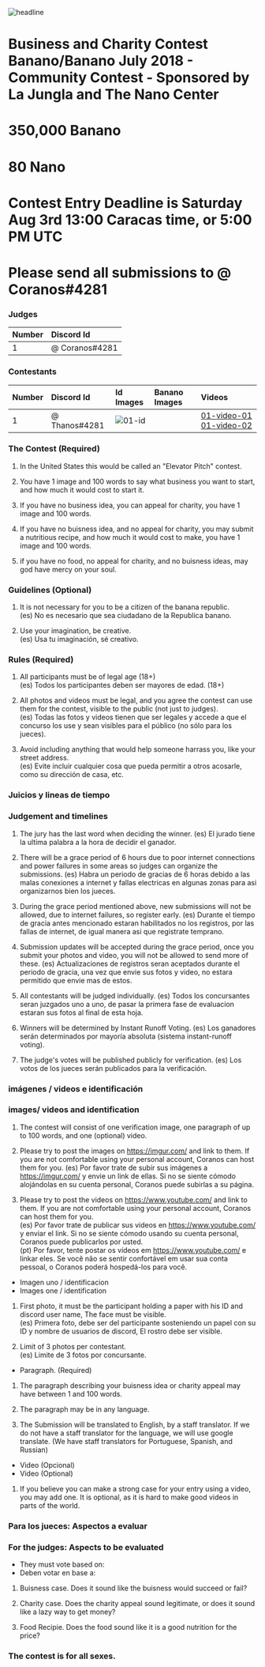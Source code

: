 
![headline](??)
# Business and Charity Contest Banano/Banano July 2018 - Community Contest - Sponsored by La Jungla and The Nano Center

# 350,000 Banano
# 80 Nano
# Contest Entry Deadline is Saturday Aug 3rd 13:00 Caracas time, or 5:00 PM UTC

# Please send all submissions to @ Coranos#4281

### Judges
| Number | Discord Id                         |
|:------ |:---------------------------------- |
| 1      | @ Coranos#4281                      |

### Contestants
| Number | Discord Id                   | Id Images | Banano Images | Videos                                      |
|:------ | :--------------------------- |:--------- |:------------- |:------------------------------------------- |
| 1      | @ Thanos#4281                |![01-id]   |               | [01-video-01] [01-video-02]                 |

[01-id]: https://coranos.github.io/bananos/thanos/thananos.png "thumbnail"
[01-video-01]: https://coranos.github.io/bananos/thanos/thananos.png "video-1"
[01-video-02]: https://coranos.github.io/bananos/thanos/thananos.png "video-2"

### The Contest (Required)
1. In the United States this would be called an "Elevator Pitch" contest.

2. You have 1 image and 100 words to say what business you want to start, and how much it would cost to start it.

3. If you have no business idea, you can appeal for charity, you have 1 image and 100 words.

4. If you have no buisness idea, and no appeal for charity, you may submit a nutritious recipe, and how much it would cost to make, you have 1 image and 100 words.

5. if you have no food, no appeal for charity, and no buisness ideas, may god have mercy on your soul.

### Guidelines (Optional)

1. It is not necessary for you to be a citizen of the banana republic.  
(es) No es necesario que sea ciudadano de la Republica banano.  


2. Use your imagination, be creative.  
(es) Usa tu imaginación, sé creativo.  

### Rules (Required)
		
1. All participants must be of legal age (18+)  
(es) Todos los participantes deben ser mayores de edad. (18+)  

2. All photos and videos must be legal, and you agree the contest can use them for the contest, visible to the public (not just to judges).  
(es) Todas las fotos y videos tienen que ser legales y accede a que el concurso los use y sean visibles para el público (no sólo para los jueces).  

3. Avoid including anything that would help someone harrass you, like your street address.  
(es) Evite incluir cualquier cosa que pueda permitir a otros acosarle, como su dirección de casa, etc.  

		
### Juicios y lineas de tiempo

### Judgement and timelines

1. The jury has the last word when deciding the winner.
(es) El jurado tiene la ultima palabra a la hora de decidir el ganador. 

2. There will be a grace period of 6 hours due to poor internet connections and power failures in some areas so judges can organize the submissions.
(es) Habra un periodo de gracias de 6 horas debido a las malas conexiones a internet y fallas electricas en algunas zonas para asi organizarnos bien los jueces.

3. During the grace period mentioned above, new submissions will not be allowed, due to internet failures, so register early.
(es) Durante el tiempo de gracia antes mencionado estaran habilitados no los registros, por las fallas de internet, de igual manera asi que registrate temprano. 
	
4. Submission updates will be accepted during the grace period, once you submit your photos and video, you will not be allowed to send more of these.
(es) Actualizaciones de registros seran aceptados durante el periodo de gracia, una vez que envie sus fotos y video, no estara permitido que envie mas de estos. 

5. All contestants will be judged individually.
(es) Todos los concursantes seran juzgados uno a uno, de pasar la primera fase de evaluacion estaran sus fotos al final de esta hoja.

6. Winners will be determined by Instant Runoff Voting.
(es) Los ganadores serán determinados por mayoría absoluta (sistema instant-runoff voting).

7. The judge's votes will be published publicly for verification.
(es) Los votos de los jueces serán publicados para la verificación.

### imágenes / videos e identificación

### images/ videos and identification

1. The contest will consist of one verification image, one paragraph of up to 100 words, and one (optional) video.

2. Please try to post the images on https://imgur.com/ and link to them. If you are not comfortable using your personal account, Coranos can host them for you.
(es) Por favor trate de subir sus imágenes a https://imgur.com/ y envie un link de ellas. Si no se siente cómodo alojándolas en su cuenta personal, Coranos puede subirlas a su página.

3. Please try to post the videos on https://www.youtube.com/ and link to them. If you are not comfortable using your personal account, Coranos can host them for you.  
(es) Por favor trate de publicar sus videos en https://www.youtube.com/ y enviar el link. Si no se siente cómodo usando su cuenta personal, Coranos puede publicarlos por usted.  
(pt) Por favor, tente postar os vídeos em https://www.youtube.com/ e linkar eles. Se você não se sentir confortável em usar sua conta pessoal, o Coranos poderá hospedá-los para você.  

* Imagen uno / identificacion
* Images one / identification

1. First photo, it must be the participant holding a paper with his ID and discord user name, The face must be visible.  
(es) Primera foto, debe ser del participante sosteniendo un papel con su ID y nombre de usuarios de discord, El rostro debe ser visible. 

2. Limit of 3 photos per contestant.  
(es) Limite de 3 fotos por concursante.

* Paragraph. (Required)

1. The paragraph describing your buisness idea or charity appeal may have between 1 and 100 words.

2. The paragraph may be in any language.

3. The Submission will be translated to English, by a staff translator. If we do not have a staff translator for the language, we will use google translate. (We have staff translators for Portuguese, Spanish, and Russian)

* Video (Opcional)
* Video (Optional)

1. If you believe you can make a strong case for your entry using a video, you may add one. It is optional, as it is hard to make good videos in parts of the world.

### Para los jueces: Aspectos a evaluar

### For the judges: Aspects to be evaluated

* They must vote based on:
* Deben votar en base a:

1. Buisness case. Does it sound like the buisness would succeed or fail?

2. Charity case. Does the charity appeal sound legitimate, or does it sound like a lazy way to get money?

3. Food Recipie. Does the food sound like it is a good nutrition for the price?

### The contest is for all sexes.

